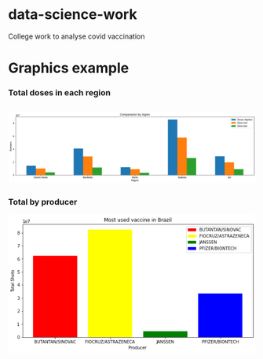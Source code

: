 # data-science-work
College work to analyse covid vaccination

# Graphics example
### Total doses in each region
![alt text](img1.png)
---
### Total by producer
![alt text](img2.png)